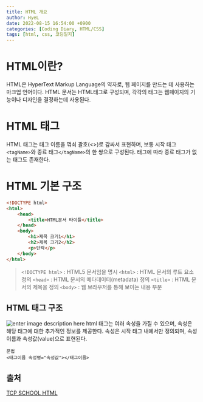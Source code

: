 ```yaml
---
title: HTML 개요
author: HyeL
date: 2022-08-15 16:54:00 +0900
categories: [Coding Diary, HTML/CSS]
tags: [html, css, 코딩일지]
---
```

# HTML이란?
HTML은 HyperText Markup Language의 약자로, 웹 페이지를 만드는 데 사용하는 마크업 언어이다.
HTML 문서는 HTML태그로 구성되며, 각각의 태그는 웹페이지의 기능이나 디자인을 결정하는데 사용된다. 
# HTML 태그
HTML 태그는 태그 이름을 꺾쇠 괄호(<>)로 감싸서 표현하며, 보통 시작 태그`<tagName>`와 종료 태그`</tagName>`의 한 쌍으로 구성된다.
태그에 따라 종료 태그가 없는 태그도 존재한다.
# HTML 기본 구조
``` html
<!DOCTYPE html>
<html>
	<head>
		<title>HTML문서 타이틀</title>
	</head>
	<body>
		<h1>제목 크기1</h1>
		<h2>제목 크기2</h2>
		<p>단락</p>
	</body>
</html>
```
> `<!DOCTYPE html>` : HTML5 문서임을 명시
> `<html>` : HTML 문서의 루트 요소 정의
> `<head>` : HTML 문서의 메타데이터(metadata) 정의
> `<title>` : HTML 문서의 제목을 정의
> `<body>` : 웹 브라우저를 통해 보이는 내용 부분

## HTML 태그 구조
![enter image description here](http://www.tcpschool.com/lectures/img_html_tag_structure.png)
html 태그는 여러 속성을 가질 수 있으며, 속성은 해당 태그에 대한 추가적인 정보를 제공한다.
속성은 시작 태그 내에서만 정의되며, 속성 이름과 속성값(value)으로 표현된다.
```
문법
<태그이름 속성명="속성값"></태그이름>
```

## 출처
 [TCP SCHOOL HTML](http://www.tcpschool.com/html/intro)
